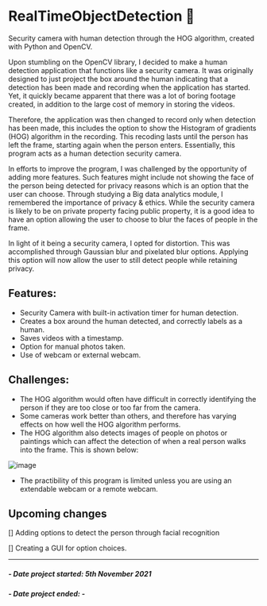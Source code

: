 # RealTimeObjectDetection 🎥
Security camera with human detection through the HOG algorithm, created with Python and OpenCV.

Upon stumbling on the OpenCV library, I decided to make a human detection application that functions like a security camera. It was originally designed to just project the box around the human indicating that a detection has been made and recording when the application has started. Yet, it quickly became apparent that there was a lot of boring footage created, in addition to the large cost of memory in storing the videos. 

Therefore, the application was then changed to record only when detection has been made, this includes the option to show the Histogram of gradients (HOG) algorithm in the recording. This recoding lasts until the person has left the frame, starting again when the person enters. Essentially, this program acts as a human detection security camera. 

In efforts to improve the program, I was challenged by the opportunity of adding more features. Such features might include not showing the face of the person being detected for privacy reasons which is an option that the user can choose. Through studying a Big data analytics module, I remembered the importance of privacy & ethics. While the security camera is likely to be on private property facing public property, it is a good idea to have an option allowing the user to choose to blur the faces of people in the frame. 

In light of it being a security camera, I opted for distortion. This was accomplished through Gaussian blur and pixelated blur options. Applying this option will now allow the user to still detect people while retaining privacy. 

## Features:
- Security Camera with built-in activation timer for human detection.
- Creates a box around the human detected, and correctly labels as a human.
- Saves videos with a timestamp.
- Option for manual photos taken.
- Use of webcam or external webcam.

## Challenges:
- The HOG algorithm would often have difficult in correctly identifying the person if they are too close or too far from the camera.
- Some cameras work better than others, and therefore has varying effects on how well the HOG algorithm performs.
- The HOG algorithm also detects images of people on photos or paintings which can affect the detection of when a real person walks into the frame. This is shown below:

![image](https://user-images.githubusercontent.com/59411811/144748528-d416a506-8887-423b-bef0-c56804086e99.jpg)
- The practibility of this program is limited unless you are using an extendable webcam or a remote webcam.

## Upcoming changes
[] Adding options to detect the person through facial recognition

[] Creating a GUI for option choices.






-----------------------------------------
##### - Date project started: 5th November 2021
##### - Date project ended: -
